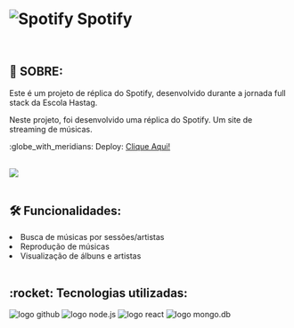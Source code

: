 <h1><img src="https://i.postimg.cc/xCCysJx4/8545516-spotify-logo-socialmedia-user-interface-icon.png" alt="Spotify">
 Spotify</h1>
<br>
<h2>📖 SOBRE: </h2>
<p>
Este é um projeto de réplica do Spotify, desenvolvido durante a jornada full stack da Escola Hastag.</p>
<p>Neste projeto, foi  desenvolvido uma réplica do Spotify. Um site de streaming de músicas. </p>
<p>:globe_with_meridians: Deploy: <a href="https://projectspotify.onrender.com/" target="_blank" rel="noopener noreferrer">Clique Aqui!</a></p>

<div>
  <br>
  <img  src="https://i.postimg.cc/JhGXbcHG/Captura-de-tela-2025-02-25-085710.png">
</div>
<br>

<div>
<h2>🛠️ Funcionalidades: </h2>
<li>Busca de músicas por sessões/artistas</li>
<li>Reprodução de músicas</li>
<li>Visualização de álbuns e artistas</li> 
</div>
<br>

<div align="left">
  <h2>:rocket: Tecnologias utilizadas:</h2>
  <img src="https://github.com/user-attachments/assets/217a4101-d580-4866-8aff-3c7a5b2880a3" alt="logo github">
  <img src="https://github.com/user-attachments/assets/20b0a905-1346-4d39-acb5-20af561c65ea" alt="logo node.js">
  <img src="https://github.com/user-attachments/assets/92161a54-bc17-40b0-9af9-6ea9ed410691" alt="logo react">
  <img src="https://github.com/user-attachments/assets/0d19d940-3468-4f41-923f-5bce7654a805" alt="logo mongo.db"
</div>

